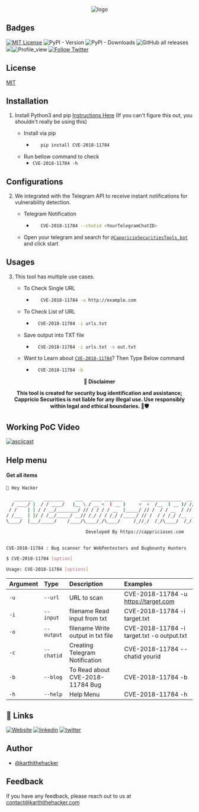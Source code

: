 
<div align="center">
  <img src="https://blogs.cappriciosec.com/uploaders/CVE-2018-11784-tool.png" alt="logo">
</div>


## Badges



[![MIT License](https://img.shields.io/badge/License-MIT-green.svg)](https://choosealicense.com/licenses/mit/)
![PyPI - Version](https://img.shields.io/pypi/v/CVE-2018-11784)
![PyPI - Downloads](https://img.shields.io/pypi/dm/CVE-2018-11784)
![GitHub all releases](https://img.shields.io/github/downloads/Cappricio-Securities/CVE-2018-11784/total)
<a href="https://github.com/Cappricio-Securities/CVE-2018-11784/releases/"><img src="https://img.shields.io/github/release/Cappricio-Securities/CVE-2018-11784"></a>![Profile_view](https://komarev.com/ghpvc/?username=Cappricio-Securities&label=Profile%20views&color=0e75b6&style=flat)
[![Follow Twitter](https://img.shields.io/twitter/follow/cappricio_sec?style=social)](https://twitter.com/cappricio_sec)
<p align="center">

<p align="center">







## License

[MIT](https://choosealicense.com/licenses/mit/)



## Installation 

1. Install Python3 and pip [Instructions Here](https://www.python.org/downloads/) (If you can't figure this out, you shouldn't really be using this)

   - Install via pip
     - ```bash
          pip install CVE-2018-11784 
        ```
   - Run bellow command to check
     - `CVE-2018-11784 -h`

## Configurations 
2. We integrated with the Telegram API to receive instant notifications for vulnerability detection.
   
   - Telegram Notification
     - ```bash
          CVE-2018-11784 --chatid <YourTelegramChatID>
        ```
   - Open your telegram and search for [`@CappricioSecuritiesTools_bot`](https://web.telegram.org/k/#@CappricioSecuritiesTools_bot) and click start

## Usages 
3. This tool has multiple use cases.
   
   - To Check Single URL
     - ```bash
          CVE-2018-11784 -u http://example.com 
        ```
   - To Check List of URL 
      - ```bash
          CVE-2018-11784 -i urls.txt 
        ```
   - Save output into TXT file
      - ```bash
          CVE-2018-11784 -i urls.txt -o out.txt
        ```
   - Want to Learn about [`CVE-2018-11784`](https://blogs.cappriciosec.com/cve/166/the%20Apache%20Tomcat%20Open%20Redirect%20Vulnerability%20(CVE-2018-11784))? Then Type Below command
      - ```bash
          CVE-2018-11784 -b
        ```
     
<p align="center">
  <b>🚨 Disclaimer</b>
  
</p>
<p align="center">
<b>This tool is created for security bug identification and assistance; Cappricio Securities is not liable for any illegal use. 
  Use responsibly within legal and ethical boundaries. 🔐🛡️</b></p>


## Working PoC Video

[![asciicast](https://blogs.cappriciosec.com/uploaders/Screenshot%202024-05-29%20at%2012.56.35%20PM.png)](https://asciinema.org/a/wjweUxOFxy3fS064NiQVn30BY)




## Help menu

#### Get all items

```bash
👋 Hey Hacker
                                                                             v1.0
   _______    ________    ___   ____ _______       _______________  __ __
  / ____/ |  / / ____/   |__ \ / __ <  ( __ )     <  <  /__  ( __ )/ // /
 / /    | | / / __/________/ // / / / / __  |_____/ // /  / / __  / // /_
/ /___  | |/ / /__/_____/ __// /_/ / / /_/ /_____/ // /  / / /_/ /__  __/
\____/  |___/_____/    /____/\____/_/\____/     /_//_/  /_/\____/  /_/

                              Developed By https://cappriciosec.com
          

CVE-2018-11784 : Bug scanner for WebPentesters and Bugbounty Hunters 

$ CVE-2018-11784 [option]

Usage: CVE-2018-11784 [options]
```


| Argument | Type     | Description                | Examples |
| :-------- | :------- | :------------------------- | :------------------------- |
| `-u` | `--url` | URL to scan | CVE-2018-11784 -u https://target.com |
| `-i` | `--input` | filename Read input from txt  | CVE-2018-11784 -i target.txt | 
| `-o` | `--output` | filename Write output in txt file | CVE-2018-11784 -i target.txt -o output.txt |
| `-c` | `--chatid` | Creating Telegram Notification | CVE-2018-11784 --chatid yourid |
| `-b` | `--blog` | To Read about CVE-2018-11784 Bug | CVE-2018-11784 -b |
| `-h` | `--help` | Help Menu | CVE-2018-11784 -h |



## 🔗 Links
[![Website](https://img.shields.io/badge/my_portfolio-000?style=for-the-badge&logo=ko-fi&logoColor=white)](https://cappriciosec.com/)
[![linkedin](https://img.shields.io/badge/linkedin-0A66C2?style=for-the-badge&logo=linkedin&logoColor=white)](https://www.linkedin.com/in/karthikeyan--v/)
[![twitter](https://img.shields.io/badge/twitter-1DA1F2?style=for-the-badge&logo=twitter&logoColor=white)](https://twitter.com/karthithehacker)



## Author

- [@karthithehacker](https://github.com/karthi-the-hacker/)



## Feedback

If you have any feedback, please reach out to us at contact@karthithehacker.com
